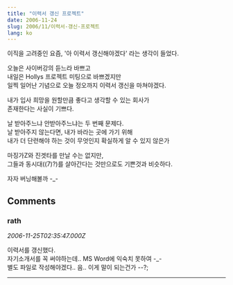 ```yaml
---
title: "이력서 갱신 프로젝트"
date: 2006-11-24
slug: 2006/11/이력서-갱신-프로젝트
lang: ko
---
```


이직을 고려중인 요즘, '아 이력서 갱신해야겠다' 라는 생각이 들었다.  

오늘은 사이버강의 듣느라 바쁘고  
내일은 Hollys 프로젝트 미팅으로 바쁘겠지만  
일찍 일어난 기념으로 오늘 정오까지 이력서 갱신을 마쳐야겠다.  

내가 입사 희망을 원할만큼 좋다고 생각할 수 있는 회사가   
존재한다는 사실이 기쁘다.   

날 받아주느냐 안받아주느냐는 두 번째 문제다.  
날 받아주지 않는다면, 내가 바라는 곳에 가기 위해   
내가 더 단련해야 하는 것이 무엇인지 확실하게 알 수 있지 않은가  

마징가Z와 진겟타를 만날 수는 없지만,   
그들과 동시대((7)?)를 살아간다는 것만으로도 기쁜것과 비슷하다.  

자자 버닝해볼까 -_-  

## Comments

### rath
*2006-11-25T02:35:47.000Z*

이력서를 갱신했다.  
자기소개서를 꼭 써야하는데.. MS Word에 익숙치 못하여 -_-  
별도 파일로 작성해야겠다.. 음.. 이게 말이 되는건가 --?;

---

